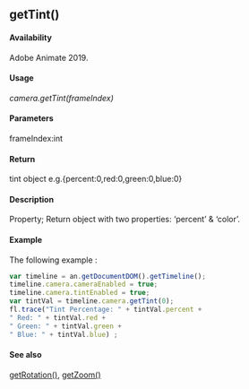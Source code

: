 ## getTint()

#### Availability

Adobe Animate 2019.

#### Usage

*camera.getTint(frameIndex)*

#### Parameters

frameIndex:int

#### Return

tint object
e.g.{percent:0,red:0,green:0,blue:0}

#### Description

Property; Return object with two properties: ‘percent’ & ‘color’.

#### Example

The following example : 
```javascript
var timeline = an.getDocumentDOM().getTimeline();
timeline.camera.cameraEnabled = true;
timeline.camera.tintEnabled = true;
var tintVal = timeline.camera.getTint(0);
fl.trace("Tint Percentage: " + tintVal.percent +
" Red: " + tintVal.red + 
" Green: " + tintVal.green + 
" Blue: " + tintVal.blue) ;

```
#### See also

[getRotation()](../Camera_object/Camera2.md), [getZoom()](../Camera_object/Camera1.md)
